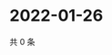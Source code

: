 # 2022-01-26

共 0 条

<!-- BEGIN WEIBO -->
<!-- 最后更新时间 Wed Jan 26 2022 07:00:31 GMT+0800 (China Standard Time) -->

<!-- END WEIBO -->

